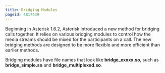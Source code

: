```yaml
---
title: Bridging Modules
pageid: 4817439
---
```


Beginning in Asterisk 1.6.2, Asterisk introduced a new method for bridging calls together. It relies on various bridging modules to control how the media streams should be mixed for the participants on a call. The new bridging methods are designed to be more flexible and more efficient than earlier methods.


Bridging modules have file names that look like **bridge\_xxxxx.so**, such as **bridge\_simple.so** and **bridge\_multiplexed.so**.

